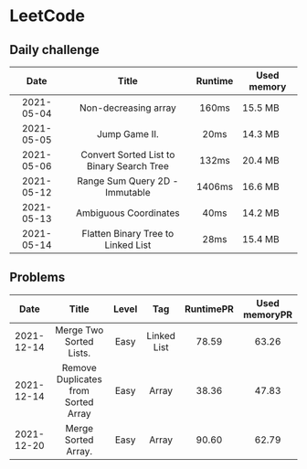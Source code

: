 # LeetCode
## Daily challenge

|Date       |Title                                    | Runtime   | Used memory
|:---------:|:---------------:                        |:---------:|-------------
|2021-05-04 |Non-decreasing array                     |160ms      | 15.5 MB
|2021-05-05 |Jump Game II.                            | 20ms      | 14.3 MB
|2021-05-06 |Convert Sorted List to Binary Search Tree|132ms      |20.4 MB
|2021-05-12 |Range Sum Query 2D - Immutable           |1406ms     |16.6 MB
|2021-05-13 |Ambiguous Coordinates                    |40ms       |14.2 MB
|2021-05-14 |Flatten Binary Tree to Linked List       |28ms       |15.4 MB
    
## Problems
|Date       |Title                                   |Level| Tag          | RuntimePR | Used memoryPR
|:---------:|:---------------:                       |:--:  | :--:        |:---------:|:------------:
|2021-12-14 |Merge Two Sorted Lists.                 |Easy |Linked List   |78.59      |63.26
|2021-12-14 |Remove Duplicates from Sorted Array     |Easy |Array         |38.36      |47.83
|2021-12-20 |Merge Sorted Array.                     |Easy |Array         |90.60      |62.79

